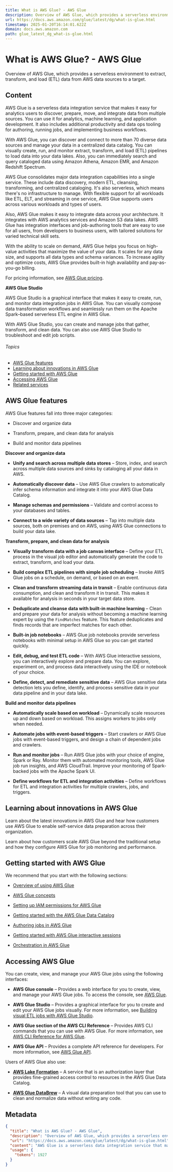 ```yaml
---
title: What is AWS Glue? - AWS Glue
description: Overview of AWS Glue, which provides a serverless environment to extract, transform, and load (ETL) data from AWS data sources to a target.
url: https://docs.aws.amazon.com/glue/latest/dg/what-is-glue.html
timestamp: 2025-01-20T16:14:01.622Z
domain: docs.aws.amazon.com
path: glue_latest_dg_what-is-glue.html
---
```


# What is AWS Glue? - AWS Glue


Overview of AWS Glue, which provides a serverless environment to extract, transform, and load (ETL) data from AWS data sources to a target.


## Content

AWS Glue is a serverless data integration service that makes it easy for analytics users to discover, prepare, move, and integrate data from multiple sources. You can use it for analytics, machine learning, and application development. It also includes additional productivity and data ops tooling for authoring, running jobs, and implementing business workflows.

With AWS Glue, you can discover and connect to more than 70 diverse data sources and manage your data in a centralized data catalog. You can visually create, run, and monitor extract, transform, and load (ETL) pipelines to load data into your data lakes. Also, you can immediately search and query cataloged data using Amazon Athena, Amazon EMR, and Amazon Redshift Spectrum.

AWS Glue consolidates major data integration capabilities into a single service. These include data discovery, modern ETL, cleansing, transforming, and centralized cataloging. It's also serverless, which means there's no infrastructure to manage. With flexible support for all workloads like ETL, ELT, and streaming in one service, AWS Glue supports users across various workloads and types of users.

Also, AWS Glue makes it easy to integrate data across your architecture. It integrates with AWS analytics services and Amazon S3 data lakes. AWS Glue has integration interfaces and job-authoring tools that are easy to use for all users, from developers to business users, with tailored solutions for varied technical skill sets.

With the ability to scale on demand, AWS Glue helps you focus on high-value activities that maximize the value of your data. It scales for any data size, and supports all data types and schema variances. To increase agility and optimize costs, AWS Glue provides built-in high availability and pay-as-you-go billing.

For pricing information, see [AWS Glue pricing](https://aws.amazon.com/glue/pricing).

**AWS Glue Studio**

AWS Glue Studio is a graphical interface that makes it easy to create, run, and monitor data integration jobs in AWS Glue. You can visually compose data transformation workflows and seamlessly run them on the Apache Spark–based serverless ETL engine in AWS Glue.

With AWS Glue Studio, you can create and manage jobs that gather, transform, and clean data. You can also use AWS Glue Studio to troubleshoot and edit job scripts.

###### Topics

*   [AWS Glue features](https://docs.aws.amazon.com/glue/latest/dg/what-is-glue.html#glue-features-summary)
*   [Learning about innovations in AWS Glue](https://docs.aws.amazon.com/glue/latest/dg/what-is-glue.html#innovations-in-glue)
*   [Getting started with AWS Glue](https://docs.aws.amazon.com/glue/latest/dg/what-is-glue.html#getting-started-with-glue)
*   [Accessing AWS Glue](https://docs.aws.amazon.com/glue/latest/dg/what-is-glue.html#accessing-aws-glue)
*   [Related services](https://docs.aws.amazon.com/glue/latest/dg/what-is-glue.html#what-is-glue-related-services)

AWS Glue features
-----------------

AWS Glue features fall into three major categories:

*   Discover and organize data
    
*   Transform, prepare, and clean data for analysis
    
*   Build and monitor data pipelines
    

**Discover and organize data**

*   **Unify and search across multiple data stores** – Store, index, and search across multiple data sources and sinks by cataloging all your data in AWS.
    
*   **Automatically discover data** – Use AWS Glue crawlers to automatically infer schema information and integrate it into your AWS Glue Data Catalog.
    
*   **Manage schemas and permissions** – Validate and control access to your databases and tables.
    
*   **Connect to a wide variety of data sources** – Tap into multiple data sources, both on premises and on AWS, using AWS Glue connections to build your data lake.
    

**Transform, prepare, and clean data for analysis**

*   **Visually transform data with a job canvas interface** – Define your ETL process in the visual job editor and automatically generate the code to extract, transform, and load your data.
    
*   **Build complex ETL pipelines with simple job scheduling** – Invoke AWS Glue jobs on a schedule, on demand, or based on an event.
    
*   **Clean and transform streaming data in transit** – Enable continuous data consumption, and clean and transform it in transit. This makes it available for analysis in seconds in your target data store.
    
*   **Deduplicate and cleanse data with built-in machine learning** – Clean and prepare your data for analysis without becoming a machine learning expert by using the `FindMatches` feature. This feature deduplicates and finds records that are imperfect matches for each other.
    
*   **Built-in job notebooks** – AWS Glue job notebooks provide serverless notebooks with minimal setup in AWS Glue so you can get started quickly.
    
*   **Edit, debug, and test ETL code** – With AWS Glue interactive sessions, you can interactively explore and prepare data. You can explore, experiment on, and process data interactively using the IDE or notebook of your choice.
    
*   **Define, detect, and remediate sensitive data** – AWS Glue sensitive data detection lets you define, identify, and process sensitive data in your data pipeline and in your data lake.
    

**Build and monitor data pipelines**

*   **Automatically scale based on workload** – Dynamically scale resources up and down based on workload. This assigns workers to jobs only when needed.
    
*   **Automate jobs with event-based triggers** – Start crawlers or AWS Glue jobs with event-based triggers, and design a chain of dependent jobs and crawlers.
    
*   **Run and monitor jobs** – Run AWS Glue jobs with your choice of engine, Spark or Ray. Monitor them with automated monitoring tools, AWS Glue job run insights, and AWS CloudTrail. Improve your monitoring of Spark-backed jobs with the Apache Spark UI.
    
*   **Define workflows for ETL and integration activities** – Define workflows for ETL and integration activities for multiple crawlers, jobs, and triggers.
    

Learning about innovations in AWS Glue
--------------------------------------

Learn about the latest innovations in AWS Glue and hear how customers use AWS Glue to enable self-service data preparation across their organization.

Learn about how customers scale AWS Glue beyond the traditional setup and how they configure AWS Glue for job monitoring and performance.

Getting started with AWS Glue
-----------------------------

We recommend that you start with the following sections:

*   [Overview of using AWS Glue](https://docs.aws.amazon.com/glue/latest/dg/start-console-overview.html)
    
*   [AWS Glue concepts](https://docs.aws.amazon.com/glue/latest/dg/components-key-concepts.html)
    
*   [Setting up IAM permissions for AWS Glue](https://docs.aws.amazon.com/glue/latest/dg/set-up-iam.html)
    
*   [Getting started with the AWS Glue Data Catalog](https://docs.aws.amazon.com/glue/latest/dg/start-data-catalog.html)
    
*   [Authoring jobs in AWS Glue](https://docs.aws.amazon.com/glue/latest/dg/author-job-glue.html)
    
*   [Getting started with AWS Glue interactive sessions](https://docs.aws.amazon.com/glue/latest/dg/interactive-sessions.html)
    
*   [Orchestration in AWS Glue](https://docs.aws.amazon.com/glue/latest/dg/etl-jobs.html)
    

Accessing AWS Glue
------------------

You can create, view, and manage your AWS Glue jobs using the following interfaces:

*   **AWS Glue console** – Provides a web interface for you to create, view, and manage your AWS Glue jobs. To access the console, see [AWS Glue](https://console.aws.amazon.com/glue).
    
*   **AWS Glue Studio** – Provides a graphical interface for you to create and edit your AWS Glue jobs visually. For more information, see [Building visual ETL jobs with AWS Glue Studio](https://docs.aws.amazon.com/glue/latest/dg/author-job-glue.html).
    
*   **AWS Glue section of the AWS CLI Reference** – Provides AWS CLI commands that you can use with AWS Glue. For more information, see [AWS CLI Reference for AWS Glue](https://docs.aws.amazon.com/cli/latest/reference/glue/index.html).
    
*   **AWS Glue API** – Provides a complete API reference for developers. For more information, see [AWS Glue API](https://docs.aws.amazon.com/glue/latest/dg/aws-glue-api.html).
    

Users of AWS Glue also use:

*   **[AWS Lake Formation](https://docs.aws.amazon.com/lake-formation/latest/dg/what-is-lake-formation.html)** – A service that is an authorization layer that provides fine-grained access control to resources in the AWS Glue Data Catalog.
    
*   **[AWS Glue DataBrew](https://docs.aws.amazon.com/databrew/latest/dg/what-is.html)** – A visual data preparation tool that you can use to clean and normalize data without writing any code.

## Metadata

```json
{
  "title": "What is AWS Glue? - AWS Glue",
  "description": "Overview of AWS Glue, which provides a serverless environment to extract, transform, and load (ETL) data from AWS data sources to a target.",
  "url": "https://docs.aws.amazon.com/glue/latest/dg/what-is-glue.html",
  "content": "AWS Glue is a serverless data integration service that makes it easy for analytics users to discover, prepare, move, and integrate data from multiple sources. You can use it for analytics, machine learning, and application development. It also includes additional productivity and data ops tooling for authoring, running jobs, and implementing business workflows.\n\nWith AWS Glue, you can discover and connect to more than 70 diverse data sources and manage your data in a centralized data catalog. You can visually create, run, and monitor extract, transform, and load (ETL) pipelines to load data into your data lakes. Also, you can immediately search and query cataloged data using Amazon Athena, Amazon EMR, and Amazon Redshift Spectrum.\n\nAWS Glue consolidates major data integration capabilities into a single service. These include data discovery, modern ETL, cleansing, transforming, and centralized cataloging. It's also serverless, which means there's no infrastructure to manage. With flexible support for all workloads like ETL, ELT, and streaming in one service, AWS Glue supports users across various workloads and types of users.\n\nAlso, AWS Glue makes it easy to integrate data across your architecture. It integrates with AWS analytics services and Amazon S3 data lakes. AWS Glue has integration interfaces and job-authoring tools that are easy to use for all users, from developers to business users, with tailored solutions for varied technical skill sets.\n\nWith the ability to scale on demand, AWS Glue helps you focus on high-value activities that maximize the value of your data. It scales for any data size, and supports all data types and schema variances. To increase agility and optimize costs, AWS Glue provides built-in high availability and pay-as-you-go billing.\n\nFor pricing information, see [AWS Glue pricing](https://aws.amazon.com/glue/pricing).\n\n**AWS Glue Studio**\n\nAWS Glue Studio is a graphical interface that makes it easy to create, run, and monitor data integration jobs in AWS Glue. You can visually compose data transformation workflows and seamlessly run them on the Apache Spark–based serverless ETL engine in AWS Glue.\n\nWith AWS Glue Studio, you can create and manage jobs that gather, transform, and clean data. You can also use AWS Glue Studio to troubleshoot and edit job scripts.\n\n###### Topics\n\n*   [AWS Glue features](https://docs.aws.amazon.com/glue/latest/dg/what-is-glue.html#glue-features-summary)\n*   [Learning about innovations in AWS Glue](https://docs.aws.amazon.com/glue/latest/dg/what-is-glue.html#innovations-in-glue)\n*   [Getting started with AWS Glue](https://docs.aws.amazon.com/glue/latest/dg/what-is-glue.html#getting-started-with-glue)\n*   [Accessing AWS Glue](https://docs.aws.amazon.com/glue/latest/dg/what-is-glue.html#accessing-aws-glue)\n*   [Related services](https://docs.aws.amazon.com/glue/latest/dg/what-is-glue.html#what-is-glue-related-services)\n\nAWS Glue features\n-----------------\n\nAWS Glue features fall into three major categories:\n\n*   Discover and organize data\n    \n*   Transform, prepare, and clean data for analysis\n    \n*   Build and monitor data pipelines\n    \n\n**Discover and organize data**\n\n*   **Unify and search across multiple data stores** – Store, index, and search across multiple data sources and sinks by cataloging all your data in AWS.\n    \n*   **Automatically discover data** – Use AWS Glue crawlers to automatically infer schema information and integrate it into your AWS Glue Data Catalog.\n    \n*   **Manage schemas and permissions** – Validate and control access to your databases and tables.\n    \n*   **Connect to a wide variety of data sources** – Tap into multiple data sources, both on premises and on AWS, using AWS Glue connections to build your data lake.\n    \n\n**Transform, prepare, and clean data for analysis**\n\n*   **Visually transform data with a job canvas interface** – Define your ETL process in the visual job editor and automatically generate the code to extract, transform, and load your data.\n    \n*   **Build complex ETL pipelines with simple job scheduling** – Invoke AWS Glue jobs on a schedule, on demand, or based on an event.\n    \n*   **Clean and transform streaming data in transit** – Enable continuous data consumption, and clean and transform it in transit. This makes it available for analysis in seconds in your target data store.\n    \n*   **Deduplicate and cleanse data with built-in machine learning** – Clean and prepare your data for analysis without becoming a machine learning expert by using the `FindMatches` feature. This feature deduplicates and finds records that are imperfect matches for each other.\n    \n*   **Built-in job notebooks** – AWS Glue job notebooks provide serverless notebooks with minimal setup in AWS Glue so you can get started quickly.\n    \n*   **Edit, debug, and test ETL code** – With AWS Glue interactive sessions, you can interactively explore and prepare data. You can explore, experiment on, and process data interactively using the IDE or notebook of your choice.\n    \n*   **Define, detect, and remediate sensitive data** – AWS Glue sensitive data detection lets you define, identify, and process sensitive data in your data pipeline and in your data lake.\n    \n\n**Build and monitor data pipelines**\n\n*   **Automatically scale based on workload** – Dynamically scale resources up and down based on workload. This assigns workers to jobs only when needed.\n    \n*   **Automate jobs with event-based triggers** – Start crawlers or AWS Glue jobs with event-based triggers, and design a chain of dependent jobs and crawlers.\n    \n*   **Run and monitor jobs** – Run AWS Glue jobs with your choice of engine, Spark or Ray. Monitor them with automated monitoring tools, AWS Glue job run insights, and AWS CloudTrail. Improve your monitoring of Spark-backed jobs with the Apache Spark UI.\n    \n*   **Define workflows for ETL and integration activities** – Define workflows for ETL and integration activities for multiple crawlers, jobs, and triggers.\n    \n\nLearning about innovations in AWS Glue\n--------------------------------------\n\nLearn about the latest innovations in AWS Glue and hear how customers use AWS Glue to enable self-service data preparation across their organization.\n\nLearn about how customers scale AWS Glue beyond the traditional setup and how they configure AWS Glue for job monitoring and performance.\n\nGetting started with AWS Glue\n-----------------------------\n\nWe recommend that you start with the following sections:\n\n*   [Overview of using AWS Glue](https://docs.aws.amazon.com/glue/latest/dg/start-console-overview.html)\n    \n*   [AWS Glue concepts](https://docs.aws.amazon.com/glue/latest/dg/components-key-concepts.html)\n    \n*   [Setting up IAM permissions for AWS Glue](https://docs.aws.amazon.com/glue/latest/dg/set-up-iam.html)\n    \n*   [Getting started with the AWS Glue Data Catalog](https://docs.aws.amazon.com/glue/latest/dg/start-data-catalog.html)\n    \n*   [Authoring jobs in AWS Glue](https://docs.aws.amazon.com/glue/latest/dg/author-job-glue.html)\n    \n*   [Getting started with AWS Glue interactive sessions](https://docs.aws.amazon.com/glue/latest/dg/interactive-sessions.html)\n    \n*   [Orchestration in AWS Glue](https://docs.aws.amazon.com/glue/latest/dg/etl-jobs.html)\n    \n\nAccessing AWS Glue\n------------------\n\nYou can create, view, and manage your AWS Glue jobs using the following interfaces:\n\n*   **AWS Glue console** – Provides a web interface for you to create, view, and manage your AWS Glue jobs. To access the console, see [AWS Glue](https://console.aws.amazon.com/glue).\n    \n*   **AWS Glue Studio** – Provides a graphical interface for you to create and edit your AWS Glue jobs visually. For more information, see [Building visual ETL jobs with AWS Glue Studio](https://docs.aws.amazon.com/glue/latest/dg/author-job-glue.html).\n    \n*   **AWS Glue section of the AWS CLI Reference** – Provides AWS CLI commands that you can use with AWS Glue. For more information, see [AWS CLI Reference for AWS Glue](https://docs.aws.amazon.com/cli/latest/reference/glue/index.html).\n    \n*   **AWS Glue API** – Provides a complete API reference for developers. For more information, see [AWS Glue API](https://docs.aws.amazon.com/glue/latest/dg/aws-glue-api.html).\n    \n\nUsers of AWS Glue also use:\n\n*   **[AWS Lake Formation](https://docs.aws.amazon.com/lake-formation/latest/dg/what-is-lake-formation.html)** – A service that is an authorization layer that provides fine-grained access control to resources in the AWS Glue Data Catalog.\n    \n*   **[AWS Glue DataBrew](https://docs.aws.amazon.com/databrew/latest/dg/what-is.html)** – A visual data preparation tool that you can use to clean and normalize data without writing any code.",
  "usage": {
    "tokens": 1927
  }
}
```
